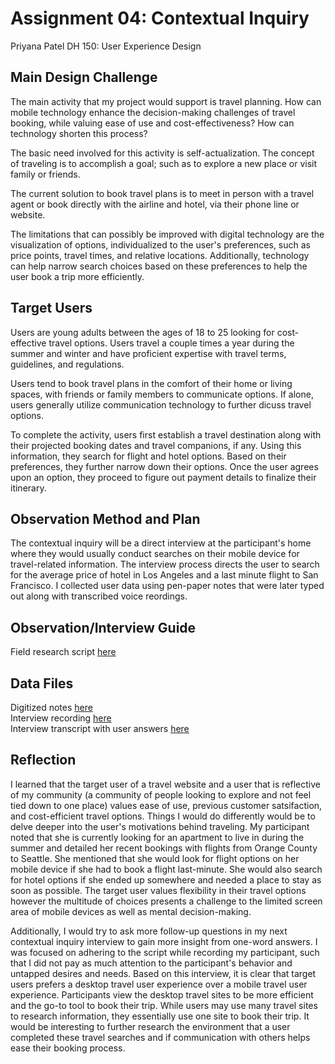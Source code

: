 # Assignment 04: Contextual Inquiry
Priyana Patel
DH 150: User Experience Design

## Main Design Challenge 
The main activity that my project would support is travel planning. How can mobile technology enhance the decision-making challenges of travel booking, while valuing ease of use and cost-effectiveness? How can technology shorten this process?

The basic need involved for this activity is self-actualization. The concept of traveling is to accomplish a goal; such as to explore a new place or visit family or friends.  

The current solution to book travel plans is to meet in person with a travel agent or book directly with the airline and hotel, via their phone line or website. 

The limitations that can possibly be improved with digital technology are the visualization of options, individualized to the user's preferences, such as price points, travel times, and relative locations. Additionally, technology can help narrow search choices based on these preferences to help the user book a trip more efficiently. 

## Target Users 
Users are young adults between the ages of 18 to 25 looking for cost-effective travel options. Users travel a couple times a year during the summer and winter and have proficient expertise with travel terms, guidelines, and regulations. 

Users tend to book travel plans in the comfort of their home or living spaces, with friends or family members to communicate options. If alone, users generally utilize communication technology to further dicuss travel options. 

To complete the activity, users first establish a travel destination along with their projected booking dates and travel companions, if any. Using this information, they search for flight and hotel options. Based on their preferences, they further narrow down their options. Once the user agrees upon an option, they proceed to figure out payment details to finalize their itinerary. 

## Observation Method and Plan
The contextual inquiry will be a direct interview at the participant's home where they would usually conduct searches on their mobile device for travel-related information. The interview process directs the user to search for the average price of hotel in Los Angeles and a last minute flight to San Francisco. I collected user data using pen-paper notes that were later typed out along with transcribed voice reordings. 

## Observation/Interview Guide 
Field research script [here](https://docs.google.com/document/d/1cPYKT5l8HgG3cQOQbNtYqccrieK7iGrtfc0FjQBzZb0/edit?usp=sharing)

## Data Files
Digitized notes [here](https://docs.google.com/document/d/1dIze2Kohwfgc7zmluiID8JnY_U_b89Exp4SRKlzYJjM/edit?usp=sharing) <br/>
Interview recording [here](https://drive.google.com/file/d/173GMr41ba-cl6QG1zD_KhwG7NplaXxV6/view?usp=sharing) <br/>
Interview transcript with user answers [here](https://docs.google.com/document/d/1HxZYK0fWK7NQGvmX5pIQPBifXRYjOkNCuyJQlur5tE0/edit?usp=sharing)

## Reflection 
I learned that the target user of a travel website and a user that is reflective of my community (a community of people looking to explore and not feel tied down to one place) values ease of use, previous customer satsifaction, and cost-efficient travel options. Things I would do differently would be to delve deeper into the user's motivations behind traveling. My participant noted that she is currently looking for an apartment to live in during the summer and detailed her recent bookings with flights from Orange County to Seattle. She mentioned that she would look for flight options on her mobile device if she had to book a flight last-minute. She would also search for hotel options if she ended up somewhere and needed a place to stay as soon as possible. The target user values flexibility in their travel options however the multitude of choices presents a challenge to the limited screen area of mobile devices as well as mental decision-making. 

Additionally, I would try to ask more follow-up questions in my next contextual inquiry interview to gain more insight from one-word answers. I was focused on adhering to the script while recording my participant, such that I did not pay as much attention to the participant's behavior and untapped desires and needs. Based on this interview, it is clear that target users prefers a desktop travel user experience over a mobile travel user experience. Participants view the desktop travel sites to be more efficient and the go-to tool to book their trip. While users may use many travel sites to research information, they essentially use one site to book their trip. It would be interesting to further research the environment that a user completed these travel searches and if communication with others helps ease their booking process.   
